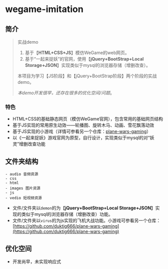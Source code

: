 # wegame-imitation

## 简介

> 实战demo
>
> 1. 基于【**HTML+CSS+JS**】模仿WeGame的web网页。
> 2. 基于“一起来捉妖”的官网，使用【**jQuery+BootStrap+Local Storage+JSON**】实现类似于mysql的浏览器存储（增删改查）。
>
> 本项目为学习【JS阶段】和【jQuery+BootStrap阶段】两个阶段的实战demo。
>
> *本demo开发很早，还存在很多的优化空间/问题*。

### 特色

- HTML+CSS的基础静态网页（模仿WeGame官网），包含常用的基础网页结构
- 基于JS实现的常用原生动效——轮播图、旋转木马、动画、雪花飘落动效
- 基于JS实现的小游戏（详情可参看另一个仓库：[plane-wars-gaming](https://github.com/duktig666/plane-wars-gaming)）
- 以《一起来捉妖》游戏官网为原型，自行设计，实现类似于mysql的对“妖灵”增删改查功能

## 文件夹结构

```
- audio 音频资源
- css 
- html
- images 图片资源
- js
- vedio 短视频资源
```

- 文件/文件夹以`demon`的为【**jQuery+BootStrap+Local Storage+JSON**】实现的类似于mysql的浏览器存储（增删改查）功能。
- 文件/文件夹以`virus`的为js实现的飞机大战功能。小游戏可参看另一个仓库：[https://github.com/duktig666/plane-wars-gaming](https://github.com/duktig666/plane-wars-gaming)

## 优化空间

- 开发尚早，未实现响应式
